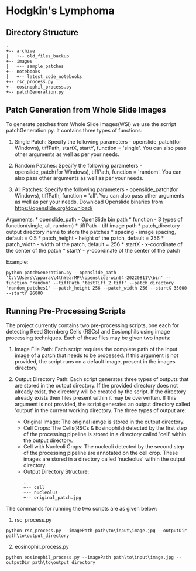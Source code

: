 # Hodgkin's Lymphoma

## Directory Structure
```
.
+-- archive
|   +-- old_files_backup
+-- images
|   +-- sample_patches
+-- notebooks
|   +-- latest_code_notebooks
+-- rsc_process.py
+-- eosinophil_process.py
+-- patchGeneration.py
```

## Patch Generation from Whole Slide Images

To generate patches from Whole Slide Images(WSI) we use the scrript patchGeneration.py. It contains three types of functions:
1. Single Patch:
Specify the following parameters - openslide_patch(for Windows), tiffPath, startX, startY, function = 'single'.
You can also pass other arguments as well as per your needs.

2. Random Patches:
Specify the following parameters - openslide_patch(for Windows), tiffPath, function = 'random'.
You can also pass other arguments as well as per your needs.

3. All Patches:
Specify the following parameters - openslide_patch(for Windows), tiffPath, function = 'all'.
You can also pass other arguments as well as per your needs.
Download Openslide binaries from https://openslide.org/download/

Arguments:
    * openslide_path - OpenSlide bin path
    * function - 3 types of function(single, all, random)
    * tiffPath - tiff image path
    * patch_directory - output directory name to store the patches
    * spacing - image spacing, default  = 0.5
    * patch_height - height of the patch, default = 256
    * patch_width - width of the patch, default = 256
    * startX - x-coordinate of the center of the patch
    * startY - y-coordinate of the center of the patch

Example:
~~~~
python patchGeneration.py --openslide_path 'C:\\Users\\ppara\\4thYearMP\\openslide-win64-20220811\\bin' --function 'random' --tiffPath 'testTiff_2.tiff' --patch_directory 'random_patches1' --patch_height 256 --patch_width 256 --startX 35000 --startY 26000
~~~~

## Running Pre-Processing Scripts
The project currently contains two pre-processing scripts, one each for detecting Reed Sternberg Cells (RSCs) and Eosionphils using image processing techniques. Each of these files may be given two inputs:

1. Image File Path: Each script requires the complete path of the input image of a patch that needs to be processed. If this argument is not provided, the script runs on a default image, present in the images directory.

2. Output Directory Path: Each script generates three types of outputs that are stored in the output directory. If the provided directory does not already exist, the directory will be created by the script. If the directory already exists then files present within it may be overwritten. If this argument is not provided, the script generates an output directory called 'output' in the current working directory. The three types of output are:
    * Original Image: The original iamge is stored in the output directory.
    * Cell Crops: The Cells(RSCs & Eosinophils) detected by the first step of the processing pipeline is stored in a directory called 'cell' within the output directory.
    * Cell with Nucleoli Crops: The nucleoli detected by the second step of the processing pipeline are annotated on the cell crop. These images are stored in a directory called 'nucleolus' within the output directory.
    * Output Directory Structure:
        ```
        .
        +-- cell
        +-- nucleolus
        +-- original_patch.jpg
        ```

The commands for running the two scripts are as given below:

1. rsc_process.py
~~~~
python rsc_process.py --imagePath path\to\input\image.jpg --outputDir path\to\output_directory
~~~~

2. eosinophil_process.py
~~~~
python eosinophil_process.py --imagePath path\to\input\image.jpg --outputDir path\to\output_directory
~~~~